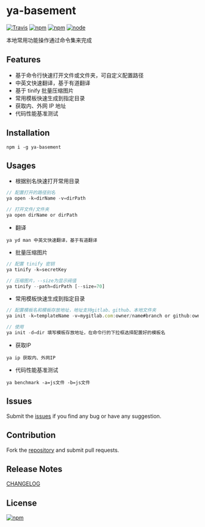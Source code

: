 ya-basement
==========================
[![Travis](https://img.shields.io/travis/ybg555/ya-basement.svg)](https://travis-ci.org/ybg555/ya-basement)
[![npm](https://img.shields.io/npm/dm/ya-basement.svg)](https://www.npmjs.com/package/ya-basement)
[![npm](https://img.shields.io/npm/v/ya-basement.svg)](https://www.npmjs.com/package/ya-basement)
[![node](https://img.shields.io/node/v/ya-basement.svg)](https://www.npmjs.com/package/ya-basement)

本地常用功能操作通过命令集来完成

## Features

* 基于命令行快速打开文件或文件夹，可自定义配置路径
* 中英文快速翻译，基于有道翻译
* 基于 tinify 批量压缩图片
* 常用模板快速生成到指定目录
* 获取内、外网 IP 地址
* 代码性能基准测试

## Installation

```shell
npm i -g ya-basement
```

## Usages

* 根据别名快速打开常用目录

```js
// 配置打开的路径别名
ya open -k=dirName -v=dirPath

// 打开文件/文件夹
ya open dirName or dirPath
```

* 翻译

```shell
ya yd man 中英文快速翻译，基于有道翻译
```

* 批量压缩图片

```js
// 配置 tinify 密钥
ya tinify -k=secretKey

// 压缩图片，--size为显示阀值
ya tinify --path=dirPath [--size=70]
```

* 常用模板快速生成到指定目录

```js
// 配置模板名和模板存放地址，地址支持gitlab、github、本地文件夹
ya init -k=templateName -v=mygitlab.com:owner/name#branch or github:owner/name or localDir

// 使用
ya init -d=dir 填写模板存放地址，在命令行的下拉框选择配置好的模板名
```

* 获取IP

```shell
ya ip 获取内、外网IP
```

* 代码性能基准测试

```shell
ya benchmark -a=js文件 -b=js文件
```


## Issues

Submit the [issues](https://github.com/ybg555/ya-basement/issues) if you find any bug or have any suggestion.

## Contribution

Fork the [repository](https://github.com/ybg555/ya-basement/tree/master) and submit pull requests.

## Release Notes

[CHANGELOG](https://github.com/ybg555/ya-basement/blob/master/CHANGELOG.md)

## License

[![npm](https://img.shields.io/npm/l/ya-basement.svg)](https://github.com/ybg555/ya-basement/blob/master/LICENSE.md)

